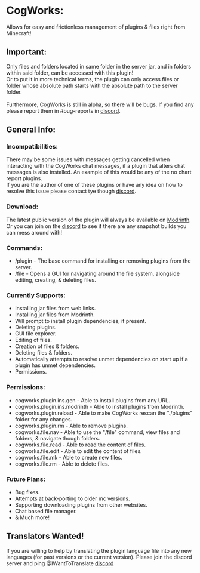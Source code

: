 # CogWorks:

Allows for easy and frictionless management of plugins & files right from Minecraft!


## Important:

Only files and folders located in same folder in the server jar, and in folders within said folder, can be accessed with this plugin!<br>
Or to put it in more technical terms, the plugin can only access files or folder whose absolute path starts with the absolute path to the server folder.<br>
<br>
Furthermore, CogWorks is still in alpha, so there will be bugs. If you find any please report them in #bug-reports in [discord](https://discord.gg/3CC6kVcdQH).


## General Info:

### Incompatibilities:

There may be some issues with messages getting cancelled when interacting with the CogWorks chat messages, if a plugin that alters chat messages is also installed.
An example of this would be any of the no chart report plugins.<br>
If you are the author of one of these plugins or have any idea on how to resolve this issue please contact tye though [discord](https://discord.gg/3CC6kVcdQH).

### Download:
The latest public version of the plugin will always be available on [Modrinth](https://modrinth.com/plugin/file-manager). Or you can join on the [discord](https://discord.gg/3CC6kVcdQH) to see if there are any snapshot builds you can mess around with!

### Commands:

- /plugin - The base command for installing or removing plugins from the server.
- /file - Opens a GUI for navigating around the file system, alongside editing, creating, & deleting files.

### Currently Supports:
- Installing jar files from web links.
- Installing jar files from Modrinth.
- Will prompt to install plugin dependencies, if present.
- Deleting plugins.
- GUI file explorer.
- Editing of files.
- Creation of files & folders.
- Deleting files & folders.
- Automatically attempts to resolve unmet dependencies on start up if a plugin has unmet dependencies.
- Permissions.

### Permissions:
- cogworks.plugin.ins.gen - Able to install plugins from any URL.
- cogworks.plugin.ins.modrinth - Able to install plugins from Modrinth.
- cogworks.plugin.reload - Able to make CogWorks rescan the "./plugins" folder for any changes.
- cogworks.plugin.rm - Able to remove plugins.
- cogworks.file.nav - Able to use the "/file" command, view files and folders, & navigate though folders.
- cogworks.file.read - Able to read the content of files.
- cogworks.file.edit - Able to edit the content of files.
- cogworks.file.mk - Able to create new files.
- cogworks.file.rm - Able to delete files.


### Future Plans:
- Bug fixes.
- Attempts at back-porting to older mc versions.
- Supporting downloading plugins from other websites.
- Chat based file manager.
- & Much more!

## Translators Wanted!

If you are willing to help by translating the plugin language file into any new languages (for past versions or the current version). Please join the discord server and ping @IWantToTranslate [discord](https://discord.gg/3CC6kVcdQH)